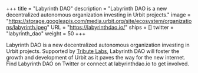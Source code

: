 +++
title = "Labyrinth DAO"
description = "Labyrinth DAO is a new decentralized autonomous organization investing in Urbit projects."
image = "https://storage.googleapis.com/media.urbit.org/site/ecosystem/organizations/labyrinth.jpeg"
URL = "https://labyrinthdao.io/"
ships = []
twitter = "labyrinth_dao"
weight = 50
+++

Labyrinth DAO is a new decentralized autonomous organization investing in Urbit projects. Supported by [Tribute Labs](https://tributelabs.xyz/), Labyrinth DAO will foster the growth and development of Urbit as it paves the way for the new internet. Find Labyrinth DAO on Twitter or connect at labyrinthdao.io to get involved.
